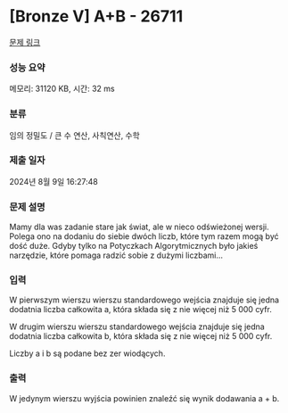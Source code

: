 # [Bronze V] A+B - 26711 

[문제 링크](https://www.acmicpc.net/problem/26711) 

### 성능 요약

메모리: 31120 KB, 시간: 32 ms

### 분류

임의 정밀도 / 큰 수 연산, 사칙연산, 수학

### 제출 일자

2024년 8월 9일 16:27:48

### 문제 설명

<p>Mamy dla was zadanie stare jak świat, ale w nieco odświeżonej wersji. Polega ono na dodaniu do siebie dwóch liczb, które tym razem mogą być dość duże. Gdyby tylko na Potyczkach Algorytmicznych było jakieś narzędzie, które pomaga radzić sobie z dużymi liczbami...</p>

### 입력 

 <p>W pierwszym wierszu wierszu standardowego wejścia znajduje się jedna dodatnia liczba całkowita a, która składa się z nie więcej niż 5 000 cyfr.</p>

<p>W drugim wierszu wierszu standardowego wejścia znajduje się jedna dodatnia liczba całkowita b, która składa się z nie więcej niż 5 000 cyfr.</p>

<p>Liczby a i b są podane bez zer wiodących.</p>

### 출력 

 <p>W jedynym wierszu wyjścia powinien znaleźć się wynik dodawania a + b.</p>

